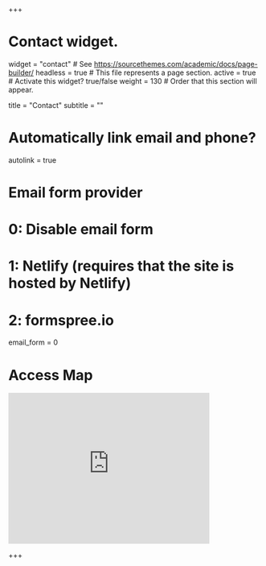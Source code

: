 +++
# Contact widget.
widget = "contact"  # See https://sourcethemes.com/academic/docs/page-builder/
headless = true  # This file represents a page section.
active = true  # Activate this widget? true/false
weight = 130  # Order that this section will appear.

title = "Contact"
subtitle = ""

# Automatically link email and phone?
autolink = true

# Email form provider
#   0: Disable email form
#   1: Netlify (requires that the site is hosted by Netlify)
#   2: formspree.io
email_form = 0

# Access Map

<iframe src="https://www.google.com/maps/embed?pb=!1m18!1m12!1m3!1d760.3508668680116!2d-3.766497609373926!3d40.33339490125029!2m3!1f0!2f0!3f0!3m2!1i1024!2i768!4f13.1!3m3!1m2!1s0xd41898b0b40f371%3A0x5d851c64528aead6!2sEdificio%20Agustin%20de%20Betancourt!5e0!3m2!1ses!2ses!4v1570114086447!5m2!1ses!2ses" width="400" height="300" frameborder="0" style="border:0;" allowfullscreen=""></iframe>

+++

